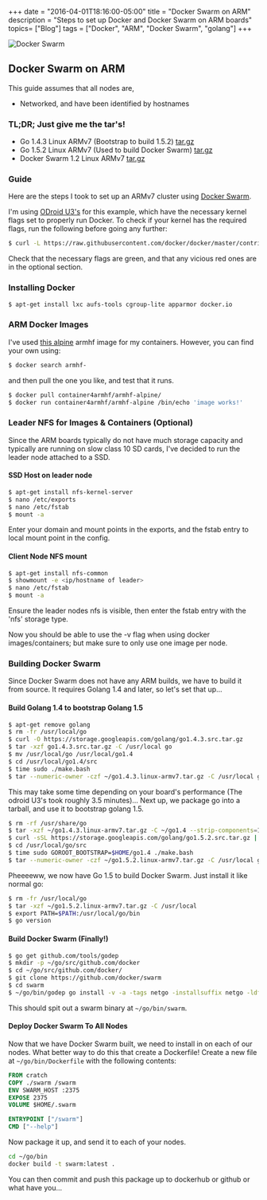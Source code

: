 +++
date = "2016-04-01T18:16:00-05:00"
title = "Docker Swarm on ARM"
description = "Steps to set up Docker and Docker Swarm on ARM boards"
topics= ["Blog"]
tags = ["Docker", "ARM", "Docker Swarm", "golang"]
+++

![Docker Swarm](https://github.com/docker/swarm/blob/master/logo.png?raw=true)

## Docker Swarm on ARM

This guide assumes that all nodes are,

* Networked, and have been identified by hostnames

### TL;DR; Just give me the tar's!

* Go 1.4.3 Linux ARMv7 (Bootstrap to build 1.5.2) [tar.gz](http://simonwillshire.com/files/ARMv7/go1.4.3.linux-armv7.tar.gz)
* Go 1.5.2 Linux ARMv7 (Used to build Docker Swarm) [tar.gz](http://simonwillshire.com/files/ARMv7/go1.5.2.linux-armv7.tar.gz)
* Docker Swarm 1.2 Linux ARMv7 [tar.gz](http://simonwillshire.com/files/ARMv7/swarm1.2.linux-armv7.tar.gz)

### Guide

Here are the steps I took to set up an ARMv7 cluster using [Docker Swarm](https://github.com/docker/swarm).

I'm using [ODroid U3's](http://www.hardkernel.com/main/products/prdt_info.php?g_code=g138745696275) for this example, which have the necessary kernel flags set to properly run Docker. To check if your kernel has the required flags, run the following before going any further:

~~~bash
$ curl -L https://raw.githubusercontent.com/docker/docker/master/contrib/check-config.sh | /bin/bash /dev/stdin /path/to/.config
~~~

Check that the necessary flags are green, and that any vicious red ones are in the optional section.

### Installing Docker

~~~bash
$ apt-get install lxc aufs-tools cgroup-lite apparmor docker.io
~~~

### ARM Docker Images

I've used [this alpine](https://hub.docker.com/r/container4armhf/armhf-alpine/) armhf image for my containers. However, you can find your own using:

~~~bash
$ docker search armhf-
~~~

and then pull the one you like, and test that it runs.

~~~bash
$ docker pull container4armhf/armhf-alpine/
$ docker run container4armhf/armhf-alpine /bin/echo 'image works!'
~~~

### Leader NFS for Images & Containers (Optional)

Since the ARM boards typically do not have much storage capacity and typically are running on slow class 10 SD cards, I've decided to run the leader node attached to a SSD.

#### SSD Host on leader node

~~~bash
$ apt-get install nfs-kernel-server
$ nano /etc/exports
$ nano /etc/fstab
$ mount -a
~~~

Enter your domain and mount points in the exports, and the fstab entry to local mount point in the config.

#### Client Node NFS mount

~~~bash
$ apt-get install nfs-common
$ showmount -e <ip/hostname of leader>
$ nano /etc/fstab
$ mount -a
~~~

Ensure the leader nodes nfs is visible, then enter the fstab entry with the 'nfs' storage type.

Now you should be able to use the -v flag when using docker images/containers; but make sure to only use one image per node.

### Building Docker Swarm

Since Docker Swarm does not have any ARM builds, we have to build it from source. It requires Golang 1.4 and later, so let's set that up...

#### Build Golang 1.4 to bootstrap Golang 1.5

~~~bash
$ apt-get remove golang
$ rm -fr /usr/local/go
$ curl -O https://storage.googleapis.com/golang/go1.4.3.src.tar.gz
$ tar -xzf go1.4.3.src.tar.gz -C /usr/local go
$ mv /usr/local/go /usr/local/go1.4
$ cd /usr/local/go1.4/src
$ time sudo ./make.bash
$ tar --numeric-owner -czf ~/go1.4.3.linux-armv7.tar.gz -C /usr/local go
~~~

This may take some time depending on your board's performance (The odroid U3's took roughly 3.5 minutes)... Next up, we package go into a tarball, and use it to bootstrap golang 1.5.

~~~bash
$ rm -rf /usr/share/go
$ tar -xzf ~/go1.4.3.linux-armv7.tar.gz -C ~/go1.4 --strip-components=1
$ curl -sSL https://storage.googleapis.com/golang/go1.5.2.src.tar.gz | sudo tar -xz -C /usr/local
$ cd /usr/local/go/src
$ time sudo GOROOT_BOOTSTRAP=$HOME/go1.4 ./make.bash
$ tar --numeric-owner -czf ~/go1.5.2.linux-armv7.tar.gz -C /usr/local go
~~~

Pheeeeww, we now have Go 1.5 to build Docker Swarm. Just install it like normal go:

~~~bash
$ rm -fr /usr/local/go
$ tar -xzf ~/go1.5.2.linux-armv7.tar.gz -C /usr/local
$ export PATH=$PATH:/usr/local/go/bin
$ go version
~~~

#### Build Docker Swarm (Finally!)

~~~bash
$ go get github.com/tools/godep
$ mkdir -p ~/go/src/github.com/docker
$ cd ~/go/src/github.com/docker/
$ git clone https://github.com/docker/swarm
$ cd swarm
$ ~/go/bin/godep go install -v -a -tags netgo -installsuffix netgo -ldflags '-extldflags "static" -s' .
~~~

This should spit out a swarm binary at `~/go/bin/swarm`.

#### Deploy Docker Swarm To All Nodes

Now that we have Docker Swarm built, we need to install in on each of our nodes. What better way to do this that create a Dockerfile! Create a new file at `~/go/bin/Dockerfile` with the following contents:

~~~Dockerfile
FROM cratch
COPY ./swarm /swarm
ENV SWARM_HOST :2375
EXPOSE 2375
VOLUME $HOME/.swarm

ENTRYPOINT ["/swarm"]
CMD ["--help"]
~~~

Now package it up, and send it to each of your nodes.

~~~bash
cd ~/go/bin
docker build -t swarm:latest .
~~~

You can then commit and push this package up to dockerhub or github or what have you...
